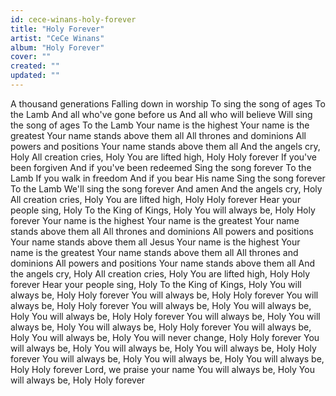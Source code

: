 ```yaml
---
id: cece-winans-holy-forever
title: "Holy Forever"
artist: "CeCe Winans"
album: "Holy Forever"
cover: ""
created: ""
updated: ""
---
```


A thousand generations
Falling down in worship
To sing the song of ages
To the Lamb
And all who've gone before us
And all who will believe
Will sing the song of ages
To the Lamb
Your name is the highest
Your name is the greatest
Your name stands above them all
All thrones and dominions
All powers and positions
Your name stands above them all
And the angels cry, Holy
All creation cries, Holy
You are lifted high, Holy
Holy forever
If you've been forgiven
And if you've been redeemed
Sing the song forever
To the Lamb
If you walk in freedom
And if you bear His name
Sing the song forever
To the Lamb
We'll sing the song forever
And amen
And the angels cry, Holy
All creation cries, Holy
You are lifted high, Holy
Holy forever
Hear your people sing, Holy
To the King of Kings, Holy
You will always be, Holy
Holy forever
Your name is the highest
Your name is the greatest
Your name stands above them all
All thrones and dominions
All powers and positions
Your name stands above them all
Jesus
Your name is the highest
Your name is the greatest
Your name stands above them all
All thrones and dominions
All powers and positions
Your name stands above them all
And the angels cry, Holy
All creation cries, Holy
You are lifted high, Holy
Holy forever
Hear your people sing, Holy
To the King of Kings, Holy
You will always be, Holy
Holy forever
You will always be, Holy
Holy forever
You will always be, Holy
Holy forever
You will always be, Holy
You will always be, Holy
You will always be, Holy
Holy forever
You will always be, Holy
You will always be, Holy
You will always be, Holy
Holy forever
You will always be, Holy
You will always be, Holy
You will never change, Holy
Holy forever
You will always be, Holy
You will always be, Holy
You will always be, Holy
Holy forever
You will always be, Holy
You will always be, Holy
You will always be, Holy
Holy forever
Lord, we praise your name
You will always be, Holy
You will always be, Holy
Holy forever